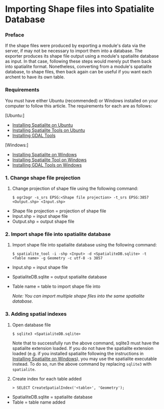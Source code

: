 Importing Shape files into Spatialite Database
==============================================

### Preface

If the shape files were produced by exporting a module's data via the
server, if may not be necessary to import them into a database. The
exporter produces its shape file output using a module's spatialite
database as input. In that case, following these steps would merely put
them back into spatialite format. Nonetheless, converting from a
module's spatialite database, to shape files, then back again can be
useful if you want each archent to have its own table.

### Requirements

You must have either Ubuntu (recommended) or Windows installed on your
computer to follow this article. The requirements for each are as
follows:

[Ubuntu:]

-   [Installing Spatialite on    Ubuntu](https://faimsproject.atlassian.net../FAIMS/Installing+Spatialite+4+on+Ubuntu.html)
-   [Installing Spatialite Tools on    Ubuntu](https://faimsproject.atlassian.net../FAIMS/Install+Spatialite+Tools+on+Ubuntu.html)
-   [Installing GDAL    Tools](https://faimsproject.atlassian.net../FAIMS/Install+GDAL+Tools.html)

[Windows:]

-   [Installing Spatialite on    Windows](https://faimsproject.atlassian.net../FAIMS/Installing+Spatialite+on+Windows.html)
-   [Installing Spatialite Tool on    Windows](https://faimsproject.atlassian.net../FAIMS/Installing+Spatialite+Tool+on+Windows.html)
-   [Installing GDAL Tools on    Windows](https://faimsproject.atlassian.net../FAIMS/Installing+GDAL+Tools+on+Windows.html)

### 1. Change shape file projection

1.  Change projection of shape file using the following command:


    ```
    $ ogr2ogr -s_srs EPSG:<Shape file projection> -t_srs EPSG:3857 <Output.shp> <Input.shp>
    ```


-   Shape file projection = projection of shape file
-   Input.shp = input shape file
-   Output.shp = output shape file

### 2. Import shape file into spatialite database

1.  Import shape file into spatialite database using the following
    command:


    ```
    $ spatialite_tool -i -shp <Input> -d <SpatialiteDB.sqlite> -t <Table name> -g Geometry -c utf-8 -s 3857
    ```


-   Input.shp = input shape file
-   SpatialiteDB.sqlite = output spatialite database
-   Table name = table to import shape file into


    *Note: You can import multiple shape files into the same spatialite
    database.*


### 3. Adding spatial indexes

1.  Open database file


    ```
    $ sqlite3 <SpatialiteDB.sqlite>
    ```

    Note that to successfully run the above command, sqlite3 must have
    the spatialite extension loaded. If you do not have the spatialite
    extension loaded (e.g. if you installed spatialite following the
    instructions in [Installing Spatialite on   Windows](.../Installing+Spatialite+on+Windows)),
    you may use the spatialite executable instead. To do so, run the
    above command by replacing `sqlite3` with `spatialite`.


2.  Create index for each table added


    ```
    > SELECT CreateSpatialIndex('<table>', 'Geometry');
    ```

-   SpatialiteDB.sqlite = spatialite database
-   Table = table name added

</div>
